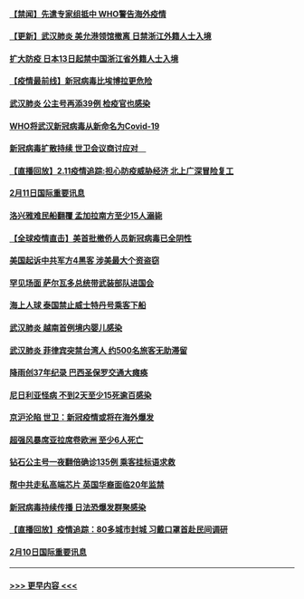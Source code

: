 #### [【禁闻】先遣专家组抵中 WHO警告海外疫情](../pages/prog202/a102775112.md?t=02121202) 
#### [【更新】武汉肺炎 美允港领馆撤离 日禁浙江外籍人士入境](../pages/prog202/a102770740.md?t=02121202) 
#### [扩大防疫 日本13日起禁中国浙江省外籍人士入境](../pages/prog202/a102775051.md?t=02121202) 
#### [【疫情最前线】新冠病毒比埃博拉更危险](../pages/prog202/a102775043.md?t=02121202) 
#### [武汉肺炎 公主号再添39例 检疫官也感染](../pages/prog202/a102775031.md?t=02121202) 
#### [WHO将武汉新冠病毒从新命名为Covid-19](../pages/prog202/a102774891.md?t=02121202) 
#### [新冠病毒扩散持续 世卫会议商讨应对　](../pages/prog202/a102774850.md?t=02121202) 
#### [【直播回放】2.11疫情追踪:担心防疫威胁经济 北上广深冒险复工](../pages/prog202/a102774741.md?t=02121202) 
#### [2月11日国际重要讯息](../pages/prog202/a102774621.md?t=02121202) 
#### [洛兴雅难民船翻覆 孟加拉南方至少15人溺毙](../pages/prog202/a102774586.md?t=02121202) 
#### [【全球疫情直击】美首批撤侨人员新冠病毒已全阴性](../pages/prog202/a102774523.md?t=02121202) 
#### [美国起诉中共军方4黑客 涉美最大个资盗窃](../pages/prog202/a102774508.md?t=02121202) 
#### [罕见场面  萨尔瓦多总统带武装部队进国会](../pages/prog202/a102774494.md?t=02121202) 
#### [海上人球 泰国禁止威士特丹号乘客下船](../pages/prog202/a102774384.md?t=02121202) 
#### [武汉肺炎 越南首例境内婴儿感染](../pages/prog202/a102774365.md?t=02121202) 
#### [武汉肺炎 菲律宾突禁台湾人 约500名旅客无助滞留](../pages/prog202/a102774288.md?t=02121202) 
#### [降雨创37年纪录 巴西圣保罗交通大瘫痪](../pages/prog202/a102774273.md?t=02121202) 
#### [尼日利亚怪病 不到2天至少15死逾百感染](../pages/prog202/a102774260.md?t=02121202) 
#### [京沪沦陷 世卫：新冠疫情或将在海外爆发](../pages/prog202/a102774135.md?t=02121202) 
#### [超强风暴席亚拉席卷欧洲 至少6人死亡](../pages/prog202/a102774122.md?t=02121202) 
#### [钻石公主号一夜翻倍确诊135例 乘客挂标语求救](../pages/prog202/a102774041.md?t=02121202) 
#### [帮中共走私高端芯片 英国华裔面临20年监禁](../pages/prog202/a102774002.md?t=02121202) 
#### [新冠病毒持续传播 日法恐爆发群聚感染](../pages/prog202/a102773992.md?t=02121202) 
#### [【直播回放】疫情追踪：80多城市封城 习戴口罩首赴民间调研](../pages/prog202/a102773728.md?t=02121202) 
#### [2月10日国际重要讯息](../pages/prog202/a102773759.md?t=02121202) 

----
#### [ >>> 更早内容 <<< ](../indexes/prog202-earlier.md)
